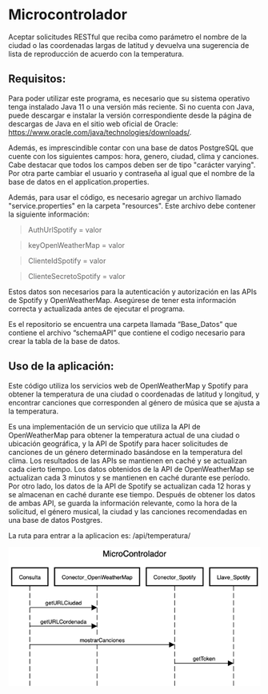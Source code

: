 # Microcontrolador
Aceptar solicitudes RESTful que reciba como parámetro el nombre de la ciudad o las coordenadas largas de latitud y devuelva una sugerencia de lista de reproducción de acuerdo con la temperatura.


## Requisitos:
Para poder utilizar este programa, es necesario que su sistema operativo tenga instalado Java 11 o una versión más reciente. Si no cuenta con Java, puede descargar e instalar la versión correspondiente desde la página de descargas de Java en el sitio web oficial de Oracle: https://www.oracle.com/java/technologies/downloads/.

Además, es imprescindible contar con una base de datos PostgreSQL que cuente con los siguientes campos: hora, genero, ciudad, clima y canciones. Cabe destacar que todos los campos deben ser de tipo "carácter varying". Por otra parte cambiar el usuario y contraseña al igual que el nombre de la base de datos  en el application.properties.

Además, para usar el código, es necesario agregar un archivo llamado "service.properties" en la carpeta "resources". Este archivo debe contener la siguiente información:
>AuthUrlSpotify = valor

>keyOpenWeatherMap = valor

>ClienteIdSpotify = valor

>ClienteSecretoSpotify = valor


Estos datos son necesarios para la autenticación y autorización en las APIs de Spotify y OpenWeatherMap. Asegúrese de tener esta información correcta y actualizada antes de ejecutar el programa.

Es el repositorio se encuentra una carpeta llamada “Base_Datos” que contiene  el archivo “schemaAPI” que contiene el codigo necesario para crear la tabla de la base de datos.

## Uso de la aplicación: 
Este código utiliza los servicios web de OpenWeatherMap y Spotify para obtener la temperatura de una ciudad o coordenadas de latitud y longitud,
y encontrar canciones que corresponden al género de música que se ajusta a la temperatura.

Es una implementación de un servicio que utiliza la API de OpenWeatherMap para obtener la temperatura actual de una ciudad o ubicación geográfica, 
y la API de Spotify para hacer solicitudes de canciones de un género determinado basándose en la temperatura del clima. Los resultados de las APIs
se mantienen en caché y se actualizan cada cierto tiempo. Los datos obtenidos de la API de OpenWeatherMap se actualizan cada 3 minutos y se 
mantienen en caché durante ese período. Por otro lado, los datos de la API de Spotify se actualizan cada 12 horas y se almacenan en caché durante ese 
tiempo. Después de obtener los datos de ambas API, se guarda la información relevante, como la hora de la solicitud, el género musical, la ciudad y 
las canciones recomendadas en una base de datos Postgres.

La ruta para entrar a la aplicacion es:    /api/temperatura/

<img src="https://github.com/EdwinC27/Microcontrolador/blob/main/diagramaSecuencia.png">
